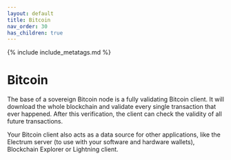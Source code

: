 ```yaml
---
layout: default
title: Bitcoin
nav_order: 30
has_children: true
---
```

<!-- markdownlint-disable MD014 MD022 MD025 MD040 -->
{% include include_metatags.md %}

# Bitcoin

The base of a sovereign Bitcoin node is a fully validating Bitcoin client.
It will download the whole blockchain and validate every single transaction that ever happened.
After this verification, the client can check the validity of all future transactions.

Your Bitcoin client also acts as a data source for other applications, like the Electrum server (to use with your software and hardware wallets), Blockchain Explorer or Lightning client.
